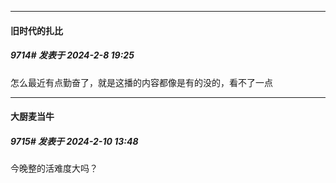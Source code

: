 *****

####  旧时代的扎比  
##### 9714#       发表于 2024-2-8 19:25

怎么最近有点勤奋了，就是这播的内容都像是有的没的，看不了一点

*****

####  大厨麦当牛  
##### 9715#       发表于 2024-2-10 13:48

今晚整的活难度大吗？

